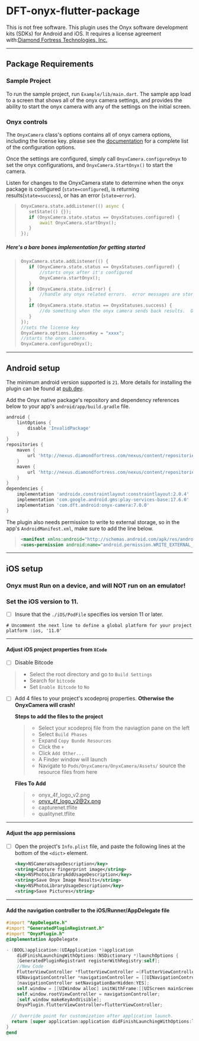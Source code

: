 # DFT-onyx-flutter-package

This is not free software. This plugin uses the Onyx software development kits (SDKs) for Android and iOS. It requires a license agreement with:[Diamond Fortress Technologies, Inc.](https://diamondfortress.com/)

--------

## Package Requirements

### Sample Project

To run the sample project, run `Example/lib/main.dart`.  The sample app load to a screen that shows all of the onyx camera settings, and provides the ability to start the onyx camera with any of the settings on the initial screen.

### Onyx controls

The `OnyxCamera` class's options contains all of onyx camera options, including the license key.  please see the [documentation](https://pub.dev/documentation/onyx_plugin/latest/onyx/OnyxOptions-class.html) for a complete list of the configuration options.

Once the settings are configured, simply call `OnyxCamera.configureOnyx` to set the onyx configurations, and `OnyxCamera.StartOnyx()` to start the camera.

Listen for changes to the OnyxCamera state to determine when the onyx package is configured (`state=configured`), is returning results(`state=success`), or has an error (`state=error`).

>```dart
>OnyxCamera.state.addListener(() async {
>    setState(() {});
>    if (OnyxCamera.state.status == OnyxStatuses.configured) {
>        await OnyxCamera.startOnyx();
>    }
>});

##### Here's a bare bones implementation for getting started

>```dart
>OnyxCamera.state.addListener(() {
>    if (OnyxCamera.state.status == OnyxStatuses.configured) {
>        //starts onyx after it's configured
>        OnyxCamera.startOnyx();
>    }
>    if (OnyxCamera.state.isError) {
>        //handle any onyx related errors.  error messages are stored in the OnyxCamera.state.resultMessage variable.
>    }
>    if (OnyxCamera.state.status == OnyxStatuses.success) {
>        //do something when the onyx camera sends back results.  OnyxCamera.Results holds the onyx results.
>    }
>});
>//sets the license key
>OnyxCamera.options.licenseKey = "xxxx";
>//starts the onyx camera.
>OnyxCamera.configureOnyx();

--------

## Android setup

The minimum android version supported is `21`.  More details for installing the plugin can be found at [pub.dev](https://pub.dev/packages/onyx_plugin/install).

Add the Onyx native package's repository and dependency references below to your app's `android/app/build.gradle` file.

```Groovy
android {
    lintOptions {
        disable 'InvalidPackage'
    }
}
repositories {
    maven {
        url 'http://nexus.diamondfortress.com/nexus/content/repositories/releases/'
    }
    maven {
        url 'http://nexus.diamondfortress.com/nexus/content/repositories/snapshots/'
    }
}
dependencies {
    implementation 'androidx.constraintlayout:constraintlayout:2.0.4'
    implementation 'com.google.android.gms:play-services-base:17.6.0'
    implementation 'com.dft.android:onyx-camera:7.0.0'
}
```

The plugin also needs permission to write to external storage, so in the app's `AndroidManifest.xml`, make sure to add the line below.

>```xml
><manifest xmlns:android="http://schemas.android.com/apk/res/android">
><uses-permission android:name="android.permission.WRITE_EXTERNAL_STORAGE" />

--------

## iOS setup

### Onyx must Run on a device, and **will NOT run on an emulator!**

### Set the iOS version to 11.
- [ ] Insure that the `./iOS/PodFile` specifies ios version 11 or later.

```
# Uncomment the next line to define a global platform for your project
platform :ios, '11.0'
```

--------

#### Adjust iOS project properties from `XCode`

- [ ]  Disable Bitcode
  >
  >- Select the root directory and go to `Build Settings`
  >- Search for `bitcode`
  >- Set `Enable Bitcode` to `No`

- [ ] Add 4 files to your project's xcodeproj properties. **Otherwise the OnyxCamera will crash!**

  **Steps to add the files to the project**
  >
  > - Select your xcodeproj file from the naviagtion pane on the left
  > - Select `Build Phases`
  >- Expand `Copy Bunde Resources`
  >- Click the `+`
  >- Click `Add Other...`
  >- A Finder window will launch
  >- Navigate to `Pods/OnyxCamera/OnyxCamera/Assets/` source the resource files from here

  **Files To Add**
  >
  >- onyx_4f_logo_v2.png
  >- onyx_4f_logo_v2@2x.png
  >- capturenet.tflite
  >- qualitynet.tflite

--------

#### Adjust the app permissions

- [ ] Open the project's `Info.plist` file, and paste the following lines at the bottom of the `<dict>` element.

    ```XML
   <key>NSCameraUsageDescription</key>
   <string>Capture fingerprint image</string>
  <key>NSPhotoLibraryAddUsageDescription</key>
  <string>Save Onyx Image Results</string>
  <key>NSPhotoLibraryUsageDescription</key>
  <string>Save Pictures</string>

--------

#### Add the navigation controller to the iOS/Runner/AppDelegate file

```objective-c
#import "AppDelegate.h"
#import "GeneratedPluginRegistrant.h"
#import "OnyxPlugin.h"
@implementation AppDelegate

- (BOOL)application:(UIApplication *)application
    didFinishLaunchingWithOptions:(NSDictionary *)launchOptions {
    [GeneratedPluginRegistrant registerWithRegistry:self];
    //New Code
    FlutterViewController *flutterViewController =(FlutterViewController*)self.window.rootViewController;
    UINavigationController *navigationController = [[UINavigationController alloc] initWithRootViewController:flutterViewController];
    [navigationController setNavigationBarHidden:YES];    
    self.window = [[UIWindow alloc] initWithFrame:[[UIScreen mainScreen] bounds]];
    self.window.rootViewController = navigationController;
    [self.window makeKeyAndVisible];
    OnyxPlugin.flutterViewController=flutterViewController;
    
  // Override point for customization after application launch.
  return [super application:application didFinishLaunchingWithOptions:launchOptions];
}
@end
```
